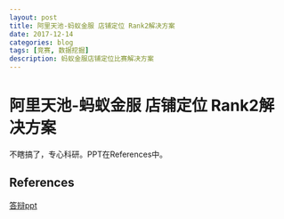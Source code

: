 ```yaml
---
layout: post
title: 阿里天池-蚂蚁金服 店铺定位 Rank2解决方案
date: 2017-12-14
categories: blog
tags: [竞赛, 数据挖掘]
description: 蚂蚁金服店铺定位比赛解决方案
---
```


# 阿里天池-蚂蚁金服 店铺定位 Rank2解决方案

不瞎搞了，专心科研。PPT在References中。

## References

[答辩ppt](http://odjt9j2ec.bkt.clouddn.com/contest-mayi-%E3%80%90BDCI%202017%E3%80%91%E5%95%86%E9%93%BA%E5%AE%9A%E4%BD%8D_PRIS_%E7%AD%94%E8%BE%A9PPT.pptx)